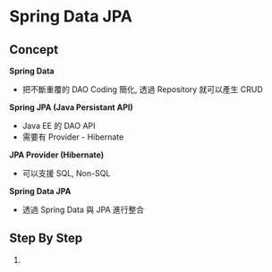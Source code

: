 # Spring Data JPA

## Concept

**Spring Data**

*   把不斷重覆的 DAO Coding 簡化, 透過 Repository 就可以產生 CRUD

**Spring JPA (Java Persistant API)**

*   Java EE 的 DAO API
*   需要有  Provider - Hibernate

**JPA Provider (Hibernate)**

*   可以支援 SQL, Non-SQL

**Spring Data JPA**

*   透過 Spring Data 與 JPA 進行整合

## Step By Step

1.